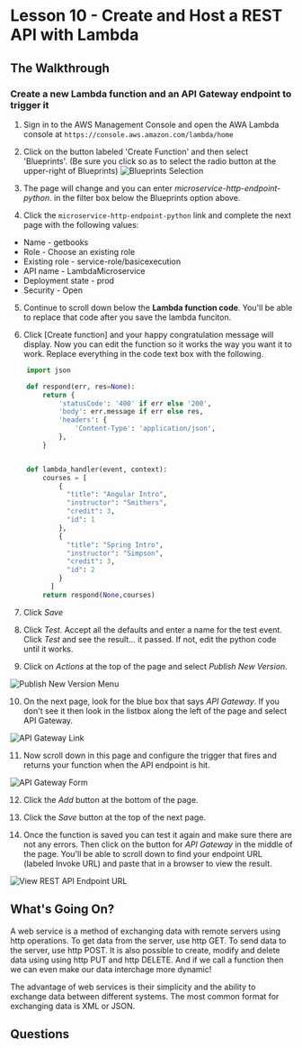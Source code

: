 # Lesson 10 - Create and Host a REST API with Lambda


## The Walkthrough

### Create a new Lambda function and an API Gateway endpoint to trigger it

1. Sign in to the AWS Management Console and open the AWA Lambda console at ```https://console.aws.amazon.com/lambda/home```

2. Click on the button labeled 'Create Function' and then select 'Blueprints'. (Be sure you click so as to select the radio button at the upper-right of Blueprints)
![Blueprints Selection](img/lesson08blueprints.png)

3. The page will change and you can enter *microservice-http-endpoint-python*. in the filter box below the Blueprints option above.

4. Click the ```microservice-http-endpoint-python``` link and complete the next page with the following values:
 * Name - getbooks
 * Role - Choose an existing role
 * Existing role - service-role/basicexecution
 * API name - LambdaMicroservice
 * Deployment state - prod
 * Security - Open

5. Continue to scroll down below the **Lambda function code**. You'll be able to replace that code after you save the lambda funciton.

6. Click [Create function] and your happy congratulation message will display. Now you can edit the function so it works the way you want it to work. Replace everything in the code text box with the following.

```python
    import json

    def respond(err, res=None):
        return {
            'statusCode': '400' if err else '200',
            'body': err.message if err else res,
            'headers': {
                'Content-Type': 'application/json',
            },
        }


    def lambda_handler(event, context):
        courses = [
            {
              "title": "Angular Intro",
              "instructor": "Smithers",
              "credit": 3,
              "id": 1
            },
            {
              "title": "Spring Intro",
              "instructor": "Simpson",
              "credit": 3,
              "id": 2
            }
          ]
        return respond(None,courses)
```
7. Click *Save*

8. Click *Test*. Accept all the defaults and enter a name for the test event. Click *Test* and see the result... it passed. If not, edit the python code until it works.

9. Click on *Actions* at the top of the page and select *Publish New Version*.

![Publish New Version Menu](img/lesson08publishnewversion.png)

10. On the next page, look for the blue box that says *API Gateway*. If you don't see it then look in the listbox along the left of the page and select API Gateway.

![API Gateway Link](img/lesson08apigateway.png)

11. Now scroll down in this page and configure the trigger that fires and returns your function when the API endpoint is hit.

![API Gateway Form](img/lesson08configuretrigger.png)

12. Click the *Add* button at the bottom of the page.

13. Click the *Save* button at the top of the next page.

14. Once the function is saved you can test it again and make sure there are not any errors. Then click on the button for *API Gateway* in the middle of the page. You'll be able to scroll down to find your endpoint URL (labeled Invoke URL) and paste that in a browser to view the result.

![View REST API Endpoint URL](img/lesson08apigatewayurl.png)


## What's Going On?

A web service is a method of exchanging data with remote servers using http operations. To get data from the server, use http GET. To send data to the server, use http POST.
It is also possible to create, modify and delete data using using http PUT and http DELETE. And if we call a function then we can even make our data interchage more dynamic!

The advantage of web services is their simplicity and the ability to exchange data between different systems. The most common format for exchanging data is XML or JSON.

## Questions
